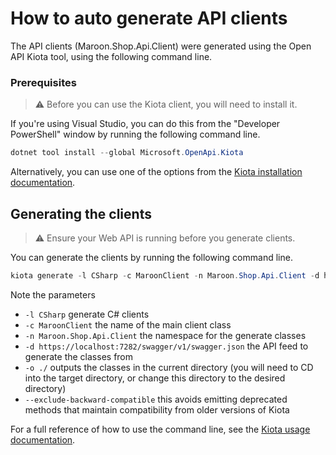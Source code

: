 ﻿# How to auto generate API clients

The API clients (Maroon.Shop.Api.Client) were generated using the Open API Kiota tool, using the following command line.

### Prerequisites

> :warning: Before you can use the Kiota client, you will need to install it.  

If you're using Visual Studio, you can do this from the "Developer PowerShell" window by running the following command line.

``` powershell
dotnet tool install --global Microsoft.OpenApi.Kiota
```

Alternatively, you can use one of the options from the [Kiota installation documentation](https://learn.microsoft.com/en-us/openapi/kiota/install?tabs=bash).

## Generating the clients

> :warning: Ensure your Web API is running before you generate clients.

You can generate the clients by running the following command line.

``` powershell
kiota generate -l CSharp -c MaroonClient -n Maroon.Shop.Api.Client -d https://localhost:7282/swagger/v1/swagger.json -o ./ --exclude-backward-compatible
```

Note the parameters

- `-l CSharp` generate C# clients
- `-c MaroonClient` the name of the main client class
- `-n Maroon.Shop.Api.Client` the namespace for the generate classes
- `-d https://localhost:7282/swagger/v1/swagger.json` the API feed to generate the classes from
- `-o ./` outputs the classes in the current directory (you will need to CD into the target directory, or change this directory to the desired directory)
- `--exclude-backward-compatible` this avoids emitting deprecated methods that maintain compatibility from older versions of Kiota

For a full reference of how to use the command line, see the [Kiota usage documentation](https://learn.microsoft.com/en-us/openapi/kiota/using).
